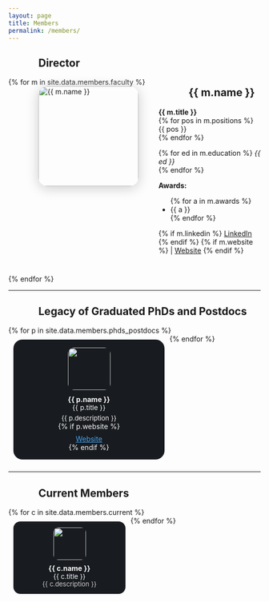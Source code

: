 ```yaml
---
layout: page
title: Members
permalink: /members/
---
```


<style>
.member-flex {
  display: flex;
  align-items: flex-start;
  gap: 40px;
  margin-left: 60px;
  margin-bottom: 40px;
}
.member-photo {
  width: 200px;
  height: 200px;
  border-radius: 18px;
  object-fit: cover;
  box-shadow: 0 4px 24px #ccc;
}
@media (max-width: 700px) {
  .member-flex {
    flex-direction: column;
    margin-left: 0;
    gap: 20px;
    align-items: center;
  }
}
h2, h3 {
  margin-left: 60px;
}
</style>


<h2 class="section-title">Director</h2>
<!-- Faculty loop -->
{% for m in site.data.members.faculty %}
<div class="member-flex">
  <img src="{{ m.image }}" alt="{{ m.name }}" class="member-photo">
  <div>
    <h2 style="margin-top:0;">{{ m.name }}</h2>
    <strong>{{ m.title }}</strong><br>
    {% for pos in m.positions %}
      {{ pos }}<br>
    {% endfor %}
    <p>
      {% for ed in m.education %}
        <em>{{ ed }}</em><br>
      {% endfor %}
    </p>
    <strong>Awards:</strong>
    <ul>
      {% for a in m.awards %}
        <li>{{ a }}</li>
      {% endfor %}
    </ul>
    {% if m.linkedin %}
      <a href="{{ m.linkedin }}" target="_blank">LinkedIn</a>
    {% endif %}
    {% if m.website %}
      | <a href="{{ m.website }}" target="_blank">Website</a>
    {% endif %}
  </div>
</div>
{% endfor %}

---

<h2 class="section-title">Legacy of Graduated PhDs and Postdocs</h2>

<div style="display:flex; flex-wrap: wrap;">
{% for p in site.data.members.phds_postdocs %}
  <div style="width:270px; background:#181b1f; margin:10px; padding:16px; border-radius:18px; display:inline-block; vertical-align:top; text-align:center; color: #fafafa;">
    <img src="{{ p.image }}" style="width:85px; height:85px; border-radius:15%;">
    <div style="margin-top:10px; font-weight: bold;">{{ p.name }}</div>
    <div style="font-size:0.97em;">{{ p.title }}</div>
    <div style="margin-top:5px; font-size:0.93em;">{{ p.description }}</div>
    {% if p.website %}
      <div style="margin-top:8px;"><a href="{{ p.website }}" target="_blank" style="color:#42a5f5;">Website</a></div>
    {% endif %}
  </div>
{% endfor %}
</div>

---

<h2 class="section-title">Current Members</h2>

<div style="display:flex; flex-wrap: wrap;">
{% for c in site.data.members.current %}
  <div style="width:200px; background:#181b1f; margin:10px; padding:12px; border-radius:14px; text-align:center; color: #fafafa;">
    <img src="{{ c.image }}" style="width:65px; height:65px; border-radius: 15%;">
    <div style="margin-top:8px; font-weight: bold;">{{ c.name }}</div>
    <div style="font-size:0.95em;">{{ c.title }}</div>
    <div style="font-size:0.92em; color:#cfcfcf;">{{ c.description }}</div>
  </div>
{% endfor %}
</div>
